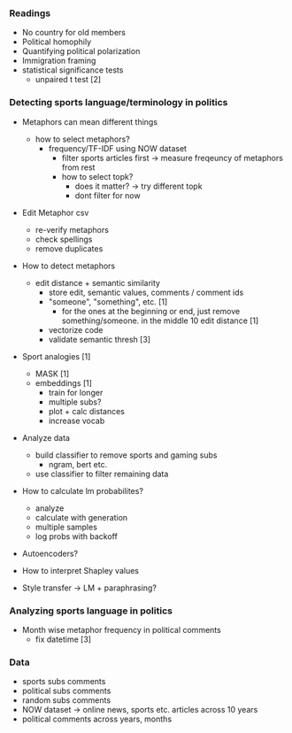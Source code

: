 ### Readings
- No country for old members
- Political homophily
- Quantifying political polarization
- Immigration framing
- statistical significance tests
    - unpaired t test [2]

### Detecting sports language/terminology in politics

- Metaphors can mean different things
    - how to select metaphors?
        - frequency/TF-IDF using NOW dataset
            - filter sports articles first -> measure freqeuncy of metaphors from rest
            - how to select topk?
                - does it matter? -> try different topk
                - dont filter for now 

- Edit Metaphor csv 
    - re-verify metaphors
    - check spellings
    - remove duplicates

- How to detect metaphors
    - edit distance + semantic similarity
        - store edit, semantic values, comments / comment ids
        - "someone", "something", etc.  [1]
            - for the ones at the beginning or end, just remove something/someone. in the middle 10 edit distance  [1]
        - vectorize code
        - validate semantic thresh  [3]

- Sport analogies [1]
    - MASK [1]
    - embeddings [1]
        - train for longer
        - multiple subs?
        - plot + calc distances
        - increase vocab

- Analyze data 
    - build classifier to remove sports and gaming subs 
        - ngram, bert etc.
    - use classifier to filter remaining data

- How to calculate lm probabilites?
    - analyze
    - calculate with generation
    - multiple samples
    - log probs with backoff

- Autoencoders?

- How to interpret Shapley values

- Style transfer -> LM + paraphrasing?


### Analyzing sports language in politics

- Month wise metaphor frequency in political comments
    - fix datetime  [3]


### Data

- sports subs comments
- political subs comments
- random subs comments
- NOW dataset -> online news, sports etc. articles across 10 years
- political comments across years, months